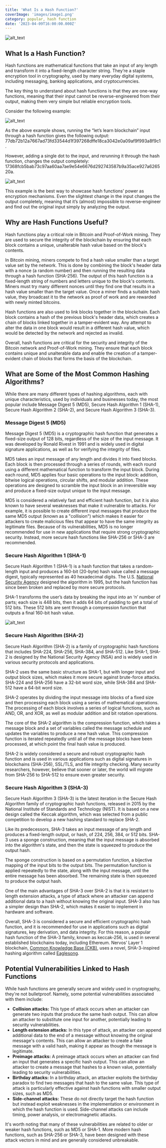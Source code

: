 ```yaml
---
title: 'What Is a Hash Function?'
coverImage: 'images/image1.png'
category: popular, hash function
date: '2023-04-09T16:00:00.000Z'
---
```



![alt_text](images/image5.png "image_tooltip")



## What Is a Hash Function?

Hash functions are mathematical functions that take an input of any length and transform it into a fixed-length character string. They’re a staple encryption tool in cryptography, used by many everyday digital systems, including messaging, banking applications, and cryptocurrencies.

The key thing to understand about hash functions is that they are one-way functions, meaning that their input cannot be reverse-engineered from their output, making them very simple but reliable encryption tools.

Consider the following example:


![alt_text](images/image2.png "image_tooltip")


As the above example shows, running the “let’s learn blockchain” input through a hash function gives the following output: 77db72b12a7667ad73fd33544d1f397268dffe18ca3042e0a09af9f993a8f9c1. 

However, adding a single dot to the input, and rerunning it through the hash function, changes the output completely: 17368fcb5bab73c97aa60aa7ae9e54e6676d292743587b9a35ace927a626520a.



![alt_text](images/image3.png "image_tooltip")


This example is the best way to showcase hash functions’ power as encryption mechanisms. Even the slightest change in the input changes the output completely, meaning that it’s (almost) impossible to reverse-engineer and find out the original input simply by analyzing the output.


## Why are Hash Functions Useful?

Hash functions play a critical role in Bitcoin and Proof-of-Work mining. They are used to secure the integrity of the blockchain by ensuring that each block contains a unique, unalterable hash value based on the block's contents.

In Bitcoin mining, miners compete to find a hash value smaller than a target value set by the network. This is done by combining the block's header data with a nonce (a random number) and then running the resulting data through a hash function (SHA-256). The output of this hash function is a fixed-length string of numbers and letters unique to the block's contents. Miners must try many different nonces until they find one that results in a hash value smaller than the target value. Once a miner finds a suitable hash value, they broadcast it to the network as proof of work and are rewarded with newly minted bitcoins.

Hash functions are also used to link blocks together in the blockchain. Each block contains a hash of the previous block's header data, which creates a chain of blocks linked together in a tamper-evident way. Any attempt to alter the data in one block would result in a different hash value, which would be detected by the network and rejected as invalid.

Overall, hash functions are critical for the security and integrity of the Bitcoin network and Proof-of-Work mining. They ensure that each block contains unique and unalterable data and enable the creation of a tamper-evident chain of blocks that forms the basis of the blockchain.


## What are Some of the Most Common Hashing Algorithms?

While there are many different types of hashing algorithms, each with unique characteristics, used by individuals and businesses today, the most popular include Message Digest 5 (MD5), Secure Hash Algorithm 1 (SHA-1), Secure Hash Algorithm 2 (SHA-2), and Secure Hash Algorithm 3 (SHA-3).


### Message Digest 5 (MD5)

Message Digest 5 (MD5) is a cryptographic hash function that generates a fixed-size output of 128 bits, regardless of the size of the input message. It was developed by Ronald Rivest in 1991 and is widely used in digital signature applications, as well as for verifying the integrity of files.

MD5 takes an input message of any length and divides it into fixed blocks. Each block is then processed through a series of rounds, with each round using a different mathematical function to transform the input block. During each round, MD5 applies four basic operations to the input block: addition, bitwise logical operations, circular shifts, and modular addition. These operations are designed to scramble the input block in an irreversible way and produce a fixed-size output unique to the input message.

MD5 is considered a relatively fast and efficient hash function, but it is also known to have several weaknesses that make it vulnerable to attacks. For example, it is possible to create different input messages that produce the same MD5 output (known as a "collision") which makes it easier for attackers to create malicious files that appear to have the same integrity as legitimate files. Because of its vulnerabilities, MD5 is no longer recommended for use in new applications that require strong cryptographic security. Instead, more secure hash functions like SHA-256 or SHA-3 are recommended.


### Secure Hash Algorithm 1 (SHA-1)

Secure Hash Algorithm 1 (SHA-1) is a hash function that takes a random-length input and produces a 160-bit (20-byte) hash value called a message digest, typically represented as 40 hexadecimal digits. The U.S. [National Security Agency](https://en.wikipedia.org/wiki/National_Security_Agency) designed the algorithm in 1995, but the hash function has since been broken and replaced by more secure protocols.

SHA-1 transforms the user’s data by breaking the input into an ‘n’ number of parts; each size is 448 bits, then it adds 64 bits of padding to get a total of 512 bits. These 512 bits are sent through a compression function that outputs a final 160-bit hash value.



![alt_text](images/image4.png "image_tooltip")



### Secure Hash Algorithm (SHA-2)

Secure Hash Algorithm (SHA-2) is a family of cryptographic hash functions that includes SHA-224, SHA-256, SHA-384, and SHA-512. Like SHA-1, SHA-2 is designed by the National Security Agency (NSA) and is widely used in various security protocols and applications.

SHA-2 uses the same basic structure as SHA-1, but with longer input and output block sizes, which makes it more secure against brute-force attacks. SHA-224 and SHA-256 have a 32-bit word size, while SHA-384 and SHA-512 have a 64-bit word size.

SHA-2 operates by dividing the input message into blocks of a fixed size and then processing each block using a series of mathematical operations. The processing of each block involves a series of logical functions, such as AND, OR, and XOR, as well as modular addition and bit rotation operations.

The core of the SHA-2 algorithm is the compression function, which takes a message block and a set of variables called the message schedule and updates the variables to produce a new hash value. This compression function is iterated repeatedly until all of the message blocks have been processed, at which point the final hash value is produced.

SHA-2 is widely considered a secure and robust cryptographic hash function and is used in various applications such as digital signatures in blockchains (SHA-256), SSL/TLS, and file integrity checking. Many security researchers, however, believe that sooner or later, the world will migrate from SHA-256 to SHA-512 to ensure even greater security.


### Secure Hash Algorithm 3 (SHA-3)

Secure Hash Algorithm 3 (SHA-3) is the latest iteration in the Secure Hash Algorithm family of cryptographic hash functions, released in 2015 by the National Institute of Standards and Technology (NIST). It is based on a new design called the Keccak algorithm, which was selected from a public competition to develop a new hashing standard to replace SHA-2.

Like its predecessors, SHA-3 takes an input message of any length and produces a fixed-length output, or hash, of 224, 256, 384, or 512 bits. SHA-3 uses a sponge construction, meaning that the input message is absorbed into the algorithm's state, and then the state is squeezed to produce the output hash.

The sponge construction is based on a permutation function, a bijective mapping of the input bits to the output bits. The permutation function is applied repeatedly to the state, along with the input message, until the entire message has been absorbed. The remaining state is then squeezed to produce the output hash.

One of the main advantages of SHA-3 over SHA-2 is that it is resistant to length extension attacks, a type of attack where an attacker can append additional data to a hash without knowing the original input. SHA-3 also has a simpler design than SHA-2, which makes it easier to implement in hardware and software.

Overall, SHA-3 is considered a secure and efficient cryptographic hash function, and it is recommended for use in applications such as digital signatures, key derivation, and data integrity. For this reason, a popular hash function of the SHA-3 family, known as keccak-256, is used in several established blockchains today, including Ethereum. Nervos’ Layer 1 blockchain, [Common Knowledge Base (CKB)](https://medium.com/nervosnetwork/nervos-ckb-in-a-nutshell-7a4ac8f99e0e), uses a novel, SHA-3-inspired hashing algorithm called [Eaglesong](https://medium.com/nervosnetwork/the-proof-of-work-function-of-nervos-ckb-3cc8364464d9).


## Potential Vulnerabilities Linked to Hash Functions

While hash functions are generally secure and widely used in cryptography, they're not bulletproof. Namely, some potential vulnerabilities associated with them include: 



* **Collision attacks:** This type of attack occurs when an attacker can generate two inputs that produce the same hash output. This can allow an attacker to substitute one input for another, potentially leading to security vulnerabilities.
* **Length extension attacks:** In this type of attack, an attacker can append additional data to the end of a message without knowing the original message's contents. This can allow an attacker to create a fake message with a valid hash, making it appear as though the message is legitimate.
* **Preimage attacks:** A preimage attack occurs when an attacker can find an input that generates a specific hash output. This can allow an attacker to create a message that hashes to a known value, potentially leading to security vulnerabilities.
* **Birthday attacks:** In a birthday attack, an attacker exploits the birthday paradox to find two messages that hash to the same value. This type of attack is particularly effective against hash functions with smaller output sizes, such as MD5.
* **Side-channel attacks:** These do not directly target the hash function but instead exploit weaknesses in the implementation or environment in which the hash function is used. Side-channel attacks can include timing, power analysis, or electromagnetic attacks.

It's worth noting that many of these vulnerabilities are related to older or weaker hash functions, such as MD5 or SHA-1. More modern hash functions, such as SHA-256 or SHA-3, have been designed with these attack vectors in mind and are generally considered unbreakable.

